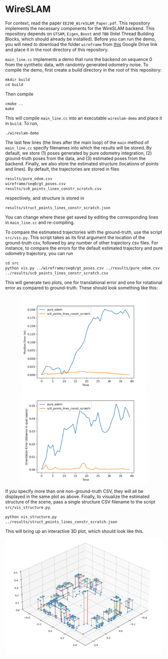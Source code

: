 # WireSLAM

For context, read the paper `EE290_WireSLAM_Paper.pdf`. This repository implements the necessary components for the WireSLAM backend. This repository depends on `GTSAM`, `Eigen`, `Boost` and `TBB` (Intel Thread Building Blocks, which should already be installed). Before you can run the demo, you will need to download the folder `wireframe` from [this](https://drive.google.com/drive/folders/1ryzBDS6Xe7rs4UL7c7dp_gMlPXtOGhwf?usp=sharing) Google Drive link and place it in the root directory of this repository.

`main_line.cc` implements a demo that runs the backend on sequence 0 from the synthetic data, with randomly generated odometry noise. To compile the demo, first create a build directory in the root of this repository:

```
mkdir build
cd build
```
Then compile
```
cmake ..
make
```
This will compile `main_line.cc` into an executable `wireslam-demo` and place it in `build`. To run, 
```
./wireslam-demo
```

The last few lines (the lines after the main loop) of the `main` method of `main_line.cc` specify filenames into which the results will be stored. By default, we store (1) poses generated by pure odometry integration, (2) ground-truth poses from the data, and (3) estimated poses from the backend. Finally, we also store the estimated structure (locations of points and lines). By default, the trajectories are stored in files

```
results/pure_odom.csv
wireframe/seq0/gt_poses.csv
results/sc0_points_lines_constr_scratch.csv
```
respectively, and structure is stored in
```
results/struct_points_lines_constr_scratch.json
```
You can change where these get saved by editing the corresponding lines in `main_line.cc` and re-compiling.

To compare the estimatesd trajectories with the ground-truth, use the script `src/vis.py`. This script takes as its first argument the location of the ground-truth csv, followed by any number of other trajectory csv files. For instance, to compare the errors for the default estimated trajectory and pure odometry trajectory, you can run
```
cd src
python vis.py ../wireframe/seq0/gt_poses.csv ../results/pure_odom.csv ../results/sc0_points_lines_constr_scratch.csv
```
This will generate two plots, one for translational error and one for rotational error as compared to ground-truth. These should look something like this:

<p align="middle">
    <img src="./img/trans_err.png" width="400"/>
	<img src="./img/rot_err.png" width="400"/>
</p>

If you specify more than one non-ground-truth CSV, they will all be displayed in the same plot as above. Finally, to visualize the estimated structure of the scene, pass a single structure CSV filename to the script `src/vis_structure.py`.

```
python vis_structure.py ../results/struct_points_lines_constr_scratch.json
```
This will bring up an interactive 3D plot, which should look like this.

<p align="middle">
    <img src="./img/structure.png" width="600"/>
</p>




